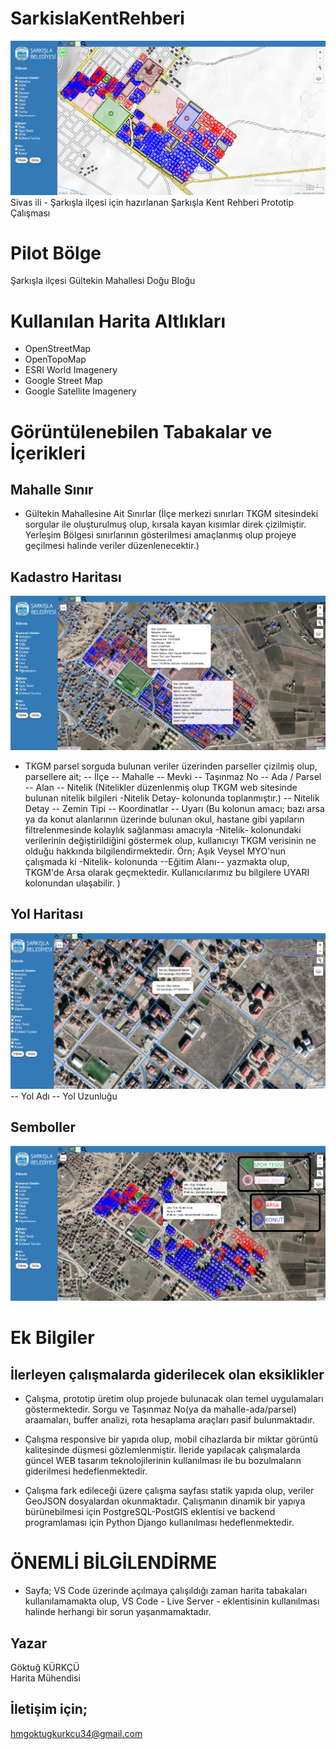 # SarkislaKentRehberi
![alt text](https://github.com/Goktug-Kurkcu/SarkislaKentRehberi/blob/main/sarkislaKentRehber/img--SS/genel.png)
Sivas ili - Şarkışla ilçesi için hazırlanan Şarkışla Kent Rehberi Prototip Çalışması

# Pilot Bölge
Şarkışla ilçesi Gültekin Mahallesi Doğu Bloğu

# Kullanılan Harita Altlıkları
- OpenStreetMap
- OpenTopoMap
- ESRI World Imagenery
- Google Street Map
- Google Satellite Imagenery

# Görüntülenebilen Tabakalar ve İçerikleri
## Mahalle Sınır
- Gültekin Mahallesine Ait Sınırlar (İlçe merkezi sınırları TKGM sitesindeki sorgular ile oluşturulmuş olup, kırsala kayan kısımlar direk çizilmiştir. Yerleşim Bölgesi sınırlarının gösterilmesi amaçlanmış olup projeye geçilmesi halinde veriler düzenlenecektir.)
## Kadastro Haritası
![alt text](https://github.com/Goktug-Kurkcu/SarkislaKentRehberi/blob/main/sarkislaKentRehber/img--SS/kadastroTabaka.png)
- TKGM parsel sorguda bulunan veriler üzerinden parseller çizilmiş olup, parsellere ait;
  -- İlçe
  -- Mahalle
  -- Mevki
  -- Taşınmaz No
  -- Ada / Parsel
  -- Alan
  -- Nitelik (Nitelikler düzenlenmiş olup TKGM web sitesinde bulunan nitelik bilgileri -Nitelik Detay- kolonunda toplanmıştır.)
  -- Nitelik Detay
  -- Zemin Tipi
  -- Koordinatlar
  -- Uyarı (Bu kolonun amacı; bazı arsa ya da konut alanlarının üzerinde bulunan okul, hastane gibi yapıların filtrelenmesinde kolaylık sağlanması amacıyla -Nitelik- kolonundaki verilerinin değiştirildiğini göstermek olup, kullanıcıyı TKGM verisinin ne olduğu hakkında bilgilendirmektedir. Örn; Aşık Veysel MYO'nun çalışmada ki -Nitelik- kolonunda --Eğitim Alanı-- yazmakta olup, TKGM'de Arsa olarak geçmektedir. Kullanıcılarımız bu bilgilere UYARI kolonundan ulaşabilir. )
## Yol Haritası
![alt text](https://github.com/Goktug-Kurkcu/SarkislaKentRehberi/blob/main/sarkislaKentRehber/img--SS/yolTabaka.png)
  -- Yol Adı
  -- Yol Uzunluğu
## Semboller
![alt text](https://github.com/Goktug-Kurkcu/SarkislaKentRehberi/blob/main/sarkislaKentRehber/img--SS/semboller.png)
# Ek Bilgiler

## İlerleyen çalışmalarda giderilecek olan eksiklikler

* Çalışma, prototip üretim olup projede bulunacak olan temel uygulamaları göstermektedir. Sorgu ve Taşınmaz No(ya da mahalle-ada/parsel) araamaları, buffer analizi, rota hesaplama araçları pasif bulunmaktadır.

* Çalışma responsive bir yapıda olup, mobil cihazlarda bir miktar görüntü kalitesinde düşmesi gözlemlenmiştir. İleride yapılacak çalışmalarda güncel WEB tasarım teknolojilerinin kullanılması ile bu bozulmaların giderilmesi hedeflenmektedir.

* Çalışma fark edileceği üzere çalışma sayfası statik yapıda olup, veriler GeoJSON dosyalardan okunmaktadır. Çalışmanın dinamik bir yapıya bürünebilmesi için PostgreSQL-PostGIS eklentisi ve backend programlaması için Python Django kullanılması hedeflenmektedir.

# ÖNEMLİ BİLGİLENDİRME
* Sayfa; VS Code üzerinde açılmaya çalışıldığı zaman harita tabakaları kullanılamamakta olup, VS Code - Live Server - eklentisinin kullanılması halinde herhangi bir sorun yaşanmamaktadır.

## Yazar
Göktuğ KÜRKÇÜ <br>
Harita Mühendisi
## İletişim için;
hmgoktugkurkcu34@gmail.com
